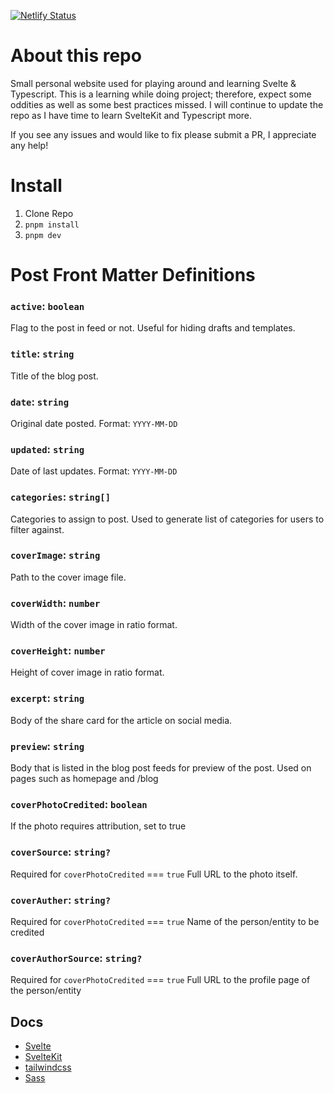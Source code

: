 [![Netlify Status](https://api.netlify.com/api/v1/badges/c07c745f-a17b-46e9-b999-a047d636a163/deploy-status)](https://app.netlify.com/sites/super-mochi-d63e5f/deploys)

# About this repo

Small personal website used for playing around and learning Svelte & Typescript. This is a learning while doing project; therefore, expect some oddities as well as some best practices missed. I will continue to update the repo as I have time to learn SvelteKit and Typescript more.

If you see any issues and would like to fix please submit a PR, I appreciate any help!

# Install

1. Clone Repo
2. `pnpm install`
3. `pnpm dev`

# Post Front Matter Definitions

### `active`: `boolean`

Flag to the post in feed or not. Useful for hiding drafts and templates.

### `title`: `string`

Title of the blog post.

### `date`: `string`

Original date posted. Format: `YYYY-MM-DD`

### `updated`: `string`

Date of last updates. Format: `YYYY-MM-DD`

### `categories`: `string[]`

Categories to assign to post. Used to generate list of categories for users to filter against.

### `coverImage`: `string`

Path to the cover image file.

### `coverWidth`: `number`

Width of the cover image in ratio format.

### `coverHeight`: `number`

Height of cover image in ratio format.

### `excerpt`: `string`

Body of the share card for the article on social media.

### `preview`: `string`

Body that is listed in the blog post feeds for preview of the post. Used on pages such as homepage and /blog

### `coverPhotoCredited`: `boolean`

If the photo requires attribution, set to true

### `coverSource`: `string?`

Required for `coverPhotoCredited` === `true`
Full URL to the photo itself.

### `coverAuther`: `string?`

Required for `coverPhotoCredited` === `true`
Name of the person/entity to be credited

### `coverAuthorSource`: `string?`

Required for `coverPhotoCredited` === `true`
Full URL to the profile page of the person/entity

## Docs

- [Svelte](https://svelte.dev/docs)
- [SvelteKit](https://kit.svelte.dev/docs/introduction)
- [tailwindcss](https://tailwindcss.com/docs/installation)
- [Sass](https://sass-lang.com/documentation/)
